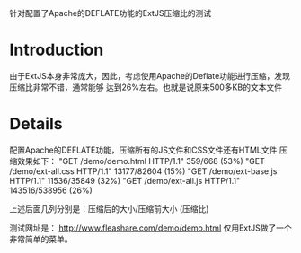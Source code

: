 针对配置了Apache的DEFLATE功能的ExtJS压缩比的测试

# Introduction #
由于ExtJS本身非常庞大，因此，考虑使用Apache的Deflate功能进行压缩，发现压缩比非常不错，通常能够
达到26%左右。也就是说原来500多KB的文本文件

# Details #
配置Apache的DEFLATE功能，压缩所有的JS文件和CSS文件还有HTML文件
压缩效果如下：
"GET /demo/demo.html HTTP/1.1" 359/668 (53%)
"GET /demo/ext-all.css HTTP/1.1" 13177/82604 (15%)
"GET /demo/ext-base.js HTTP/1.1" 11536/35849 (32%)
"GET /demo/ext-all.js HTTP/1.1" 143516/538956 (26%)

上述后面几列分别是：压缩后的大小/压缩前大小  (压缩比)

测试网址是：
http://www.fleashare.com/demo/demo.html
仅用ExtJS做了一个非常简单的菜单。